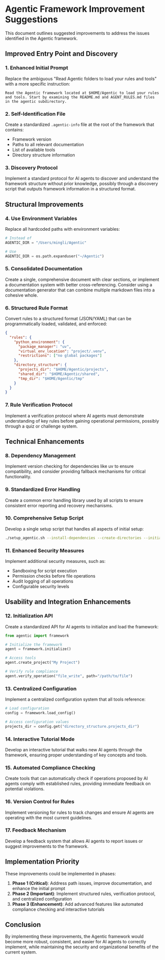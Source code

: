 # Agentic Framework Improvement Suggestions

This document outlines suggested improvements to address the issues identified in the Agentic framework.

## Improved Entry Point and Discovery

### 1. Enhanced Initial Prompt
Replace the ambiguous "Read Agentic folders to load your rules and tools" with a more specific instruction:
```
Read the Agentic framework located at $HOME/Agentic to load your rules and tools. Start by examining the README.md and AGENT_RULES.md files in the agentic subdirectory.
```

### 2. Self-Identification File
Create a standardized `.agentic-info` file at the root of the framework that contains:
- Framework version
- Paths to all relevant documentation
- List of available tools
- Directory structure information

### 3. Discovery Protocol
Implement a standard protocol for AI agents to discover and understand the framework structure without prior knowledge, possibly through a discovery script that outputs framework information in a structured format.

## Structural Improvements

### 4. Use Environment Variables
Replace all hardcoded paths with environment variables:
```python
# Instead of
AGENTIC_DIR = "/Users/mingli/Agentic"

# Use
AGENTIC_DIR = os.path.expanduser("~/Agentic")
```

### 5. Consolidated Documentation
Create a single, comprehensive document with clear sections, or implement a documentation system with better cross-referencing. Consider using a documentation generator that can combine multiple markdown files into a cohesive whole.

### 6. Structured Rule Format
Convert rules to a structured format (JSON/YAML) that can be programmatically loaded, validated, and enforced:
```json
{
  "rules": {
    "python_environment": {
      "package_manager": "uv",
      "virtual_env_location": "project/.venv",
      "restrictions": ["no global packages"]
    },
    "directory_structure": {
      "projects_dir": "$HOME/Agentic/projects",
      "shared_dir": "$HOME/Agentic/shared",
      "tmp_dir": "$HOME/Agentic/tmp"
    }
  }
}
```

### 7. Rule Verification Protocol
Implement a verification protocol where AI agents must demonstrate understanding of key rules before gaining operational permissions, possibly through a quiz or challenge system.

## Technical Enhancements

### 8. Dependency Management
Implement version checking for dependencies like uv to ensure compatibility, and consider providing fallback mechanisms for critical functionality.

### 9. Standardized Error Handling
Create a common error handling library used by all scripts to ensure consistent error reporting and recovery mechanisms.

### 10. Comprehensive Setup Script
Develop a single setup script that handles all aspects of initial setup:
```bash
./setup_agentic.sh --install-dependencies --create-directories --initialize-registry
```

### 11. Enhanced Security Measures
Implement additional security measures, such as:
- Sandboxing for script execution
- Permission checks before file operations
- Audit logging of all operations
- Configurable security levels

## Usability and Integration Enhancements

### 12. Initialization API
Create a standardized API for AI agents to initialize and load the framework:
```python
from agentic import framework

# Initialize the framework
agent = framework.initialize()

# Access tools
agent.create_project("My Project")

# Verify rule compliance
agent.verify_operation("file_write", path="/path/to/file")
```

### 13. Centralized Configuration
Implement a centralized configuration system that all tools reference:
```python
# Load configuration
config = framework.load_config()

# Access configuration values
projects_dir = config.get("directory_structure.projects_dir")
```

### 14. Interactive Tutorial Mode
Develop an interactive tutorial that walks new AI agents through the framework, ensuring proper understanding of key concepts and tools.

### 15. Automated Compliance Checking
Create tools that can automatically check if operations proposed by AI agents comply with established rules, providing immediate feedback on potential violations.

### 16. Version Control for Rules
Implement versioning for rules to track changes and ensure AI agents are operating with the most current guidelines.

### 17. Feedback Mechanism
Develop a feedback system that allows AI agents to report issues or suggest improvements to the framework.

## Implementation Priority

These improvements could be implemented in phases:

1. **Phase 1 (Critical)**: Address path issues, improve documentation, and enhance the initial prompt
2. **Phase 2 (Important)**: Implement structured rules, verification protocol, and centralized configuration
3. **Phase 3 (Enhancement)**: Add advanced features like automated compliance checking and interactive tutorials

## Conclusion

By implementing these improvements, the Agentic framework would become more robust, consistent, and easier for AI agents to correctly implement, while maintaining the security and organizational benefits of the current system.

